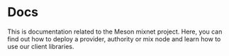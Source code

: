 # Docs
This is documentation related to the Meson mixnet project. Here, you can find out how to deploy a provider, authority or mix node and learn how to use our client libraries.
